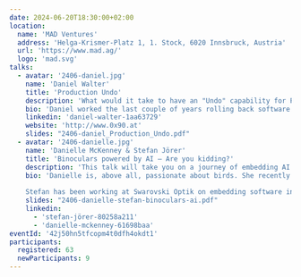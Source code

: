 ```yaml
---
date: 2024-06-20T18:30:00+02:00
location:
  name: 'MAD Ventures'
  address: 'Helga-Krismer-Platz 1, 1. Stock, 6020 Innsbruck, Austria'
  url: 'https://www.mad.ag/'
  logo: 'mad.svg'
talks:
  - avatar: '2406-daniel.jpg'
    name: 'Daniel Walter'
    title: 'Production Undo'
    description: 'What would it take to have an "Undo" capability for Production? In this talk we explore how we can achieve this simple concept, and what it would mean for how we write and think about software development and deployment.'
    bio: 'Daniel worked the last couple of years rolling back software at Google. While he left SRE behind him, he still occasionally rants about the state of software release processes.'
    linkedin: 'daniel-walter-1aa63729'
    website: 'http://www.0x90.at'
    slides: "2406-daniel_Production_Undo.pdf"
  - avatar: '2406-danielle.jpg'
    name: 'Danielle McKenney & Stefan Jörer'
    title: 'Binoculars powered by AI – Are you kidding?'
    description: 'This talk will take you on a journey of embedding AI models on the world’s first smart binocular. We look at the assumptions at the beginning of our project as well as the complexity of embedded software and the dependencies on other hardware components. We will discover the key learnings of our first prototype version and examine our current approach to meet user expectations. Besides the technical challenges when running AI models on an embedded hardware, you will get insights why in my opinion user experience plays an even more important role in AI applications than in others.'
    bio: 'Danielle is, above all, passionate about birds. She recently joined Swarovski Optik as a Data Engineer where she gets to combine her birding expertise with her interest in machine learning. Her role consists of evaluating and improving machine learning solutions that can be deployed on smart optical devices.
    
    Stefan has been working at Swarovski Optik on embedding software into sport optical solutions for more than six years now. Currently, his focus is on building up a highly capable in-house software development team. His background is in computer science, but starting with his research on wireless communication he has been diving deeper into embedded software; from bare metal real-time programming to running AI on dedicated hardware. He is passionate about building physical devices that are enriched with software features – such as the world’s first smart binocular.'
    slides: "2406-danielle-stefan-binoculars-ai.pdf"
    linkedin:
      - 'stefan-jörer-80258a211'
      - 'danielle-mckenney-61698baa'
eventId: '42j50hn5tfcopm4t0dfh4okdt1'
participants:
  registered: 63
  newParticipants: 9
---
```

